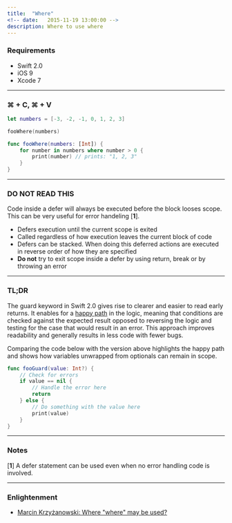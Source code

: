 ```yaml
---
title:  "Where"
<!-- date:   2015-11-19 13:00:00 -->
description: Where to use where
---
```


### Requirements
- Swift 2.0
- iOS 9
- Xcode 7

---

### ⌘ + C, ⌘ + V
```swift
let numbers = [-3, -2, -1, 0, 1, 2, 3]

fooWhere(numbers)

func fooWhere(numbers: [Int]) {
	for number in numbers where number > 0 {
        print(number) // prints: "1, 2, 3"
    }
}
```
---

### **DO NOT READ THIS**
Code inside a defer will always be executed before the block looses scope. This can be very useful for error handeling [__1__].

- Defers execution until the current scope is exited
- Called regardless of how execution leaves the current block of code
- Defers can be stacked. When doing this deferred actions are executed in reverse order of how they are specified
- __Do not__ try to exit scope inside a defer by using return, break or by throwing an error

---

### TL;DR
The guard keyword in Swift 2.0 gives rise to clearer and easier to read early returns. It enables for a [happy path](https://en.wikipedia.org/wiki/Happy_path "Wikipedia") in the logic, meaning that conditions are checked against the expected result opposed to reversing the logic and testing for the case that would result in an error. This approach improves readability and generally results in less code with fewer bugs.

Comparing the code below with the version above highlights the happy path and shows how variables unwrapped from optionals can remain in scope.

```swift
func fooGuard(value: Int?) {
    // Check for errors
    if value == nil {
        // Handle the error here
        return
    } else {
        // Do something with the value here
        print(value)
    }
}
```

---

### Notes

 [__1__] A defer statement can be used even when no error handling code is involved.

---

### Enlightenment
- [Marcin Krzyżanowski: Where "where" may be used?](http://blog.krzyzanowskim.com/2015/11/13/where-where-may-be-used/ "Marcin Krzyżanowski's Blog")
